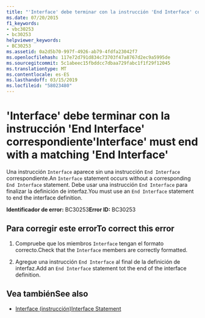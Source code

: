 ```yaml
---
title: "'Interface' debe terminar con la instrucción 'End Interface' correspondiente"
ms.date: 07/20/2015
f1_keywords:
- vbc30253
- bc30253
helpviewer_keywords:
- BC30253
ms.assetid: 0a2d5b70-997f-4926-ab79-4fdfa23042f7
ms.openlocfilehash: 117e72d791d834c73703f47a8767d2ec9a5995de
ms.sourcegitcommit: 5c1abeec15fbddcc7dbaa729fabc1f1f29f12045
ms.translationtype: MT
ms.contentlocale: es-ES
ms.lasthandoff: 03/15/2019
ms.locfileid: "58023480"
---
```

# <a name="interface-must-end-with-a-matching-end-interface"></a><span data-ttu-id="1b520-102">'Interface' debe terminar con la instrucción 'End Interface' correspondiente</span><span class="sxs-lookup"><span data-stu-id="1b520-102">'Interface' must end with a matching 'End Interface'</span></span>
<span data-ttu-id="1b520-103">Una instrucción `Interface` aparece sin una instrucción `End Interface` correspondiente.</span><span class="sxs-lookup"><span data-stu-id="1b520-103">An `Interface` statement occurs without a corresponding `End Interface` statement.</span></span> <span data-ttu-id="1b520-104">Debe usar una instrucción `End Interface` para finalizar la definición de interfaz.</span><span class="sxs-lookup"><span data-stu-id="1b520-104">You must use an `End Interface` statement to end the interface definition.</span></span>  
  
 <span data-ttu-id="1b520-105">**Identificador de error:** BC30253</span><span class="sxs-lookup"><span data-stu-id="1b520-105">**Error ID:** BC30253</span></span>  
  
## <a name="to-correct-this-error"></a><span data-ttu-id="1b520-106">Para corregir este error</span><span class="sxs-lookup"><span data-stu-id="1b520-106">To correct this error</span></span>  
  
1.  <span data-ttu-id="1b520-107">Compruebe que los miembros `Interface` tengan el formato correcto.</span><span class="sxs-lookup"><span data-stu-id="1b520-107">Check that the `Interface` members are correctly formatted.</span></span>  
  
2.  <span data-ttu-id="1b520-108">Agregue una instrucción `End Interface` al final de la definición de interfaz.</span><span class="sxs-lookup"><span data-stu-id="1b520-108">Add an `End Interface` statement tot the end of the interface definition.</span></span>  
  
## <a name="see-also"></a><span data-ttu-id="1b520-109">Vea también</span><span class="sxs-lookup"><span data-stu-id="1b520-109">See also</span></span>

- [<span data-ttu-id="1b520-110">Interface (instrucción)</span><span class="sxs-lookup"><span data-stu-id="1b520-110">Interface Statement</span></span>](../../visual-basic/language-reference/statements/interface-statement.md)
